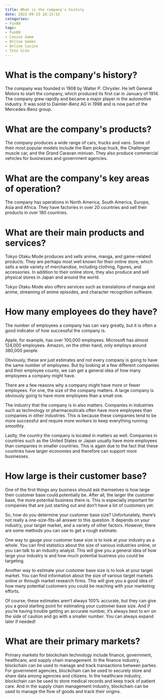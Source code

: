 ```yaml
---
title: What is the company's history 
date: 2022-09-23 18:15:52
categories:
- Fun88
tags:
- Fun88
- Casino Game
- Online Games
- Online Casino
- Toto Site
---
```



#  What is the company's history? 

The company was founded in 1908 by Walter P. Chrysler. He left General Motors to start the company, which produced its first car in January of 1914. The company grew rapidly and became a major player in the automotive industry. It was sold to Daimler-Benz AG in 1998 and is now part of the Mercedes-Benz group.

# What are the company's products?

The company produces a wide range of cars, trucks and vans. Some of their most popular models include the Ram pickup truck, the Challenger muscle car, and the Grand Caravan minivan. They also produce commercial vehicles for businesses and government agencies.

# What are the company's key areas of operation? 

The company has operations in North America, South America, Europe, Asia and Africa. They have factories in over 20 countries and sell their products in over 180 countries.

#  What are their main products and services? 

Tokyo Otaku Mode produces and sells anime, manga, and game-related products. They are perhaps most well known for their online store, which sells a wide variety of merchandise, including clothing, figures, and accessories. In addition to their online store, they also produce and sell physical stores in Japan and around the world. 

Tokyo Otaku Mode also offers services such as translations of manga and anime, streaming of anime episodes, and character recognition software.

#  How many employees do they have? 
The number of employees a company has can vary greatly, but it is often a good indicator of how successful the company is. 

Apple, for example, has over 100,000 employees. Microsoft has almost 124,000 employees. Amazon, on the other hand, only employs around 380,000 people. 

Obviously, these are just estimates and not every company is going to have the same number of employees. But by looking at a few different companies and their employee counts, we can get a general idea of how many employees a company might have. 

There are a few reasons why a company might have more or fewer employees. For one, the size of the company matters. A large company is obviously going to have more employees than a small one. 

The industry that the company is in also matters. Companies in industries such as technology or pharmaceuticals often have more employees than companies in other industries. This is because these companies tend to be more successful and require more workers to keep everything running smoothly. 

Lastly, the country the company is located in matters as well. Companies in countries such as the United States or Japan usually have more employees than companies in smaller countries. This is again due to the fact that these countries have larger economies and therefore can support more businesses.

#  How large is their customer base? 

One of the first things any business should ask themselves is how large their customer base could potentially be. After all, the larger the customer base, the more potential business there is. This is especially important for companies that are just starting out and don’t have a lot of customers yet.

So, how do you determine your customer base size? Unfortunately, there’s not really a one-size-fits-all answer to this question. It depends on your industry, your target market, and a variety of other factors. However, there are some methods you can use to get a rough estimate.

One way to gauge your customer base size is to look at your industry as a whole. You can find statistics about the size of various industries online, or you can talk to an industry analyst. This will give you a general idea of how large your industry is and how much potential business you could be targeting.

Another way to estimate your customer base size is to look at your target market. You can find information about the size of various target markets online or through market research firms. This will give you a good idea of how many potential customers you could be reaching with your marketing efforts.

Of course, these estimates aren’t always 100% accurate, but they can give you a good starting point for estimating your customer base size. And if you’re having trouble getting an accurate number, it’s always best to err on the side of caution and go with a smaller number. You can always expand later if needed!

#  What are their primary markets?

Primary markets for blockchain technology include finance, government, healthcare, and supply chain management. In the finance industry, blockchain can be used to manage and track transactions between parties. For government agencies, blockchain can be used to securely store and share data among agencies and citizens. In the healthcare industry, blockchain can be used to store medical records and keep track of patient care. And in the supply chain management industry, blockchain can be used to manage the flow of goods and track their origins.